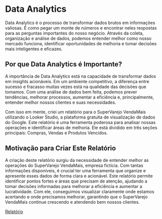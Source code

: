 # Data Analytics

Data Analytics é o processo de transformar dados brutos em informações valiosas. É como pegar um monte de números e encontrar neles respostas para as perguntas importantes do nosso negócio. Através da coleta, organização e análise de dados, podemos entender melhor como nosso mercado funciona, identificar oportunidades de melhoria e tomar decisões mais inteligentes e eficazes.

## Por que Data Analytics é Importante?

A importância de Data Analytics está na capacidade de transformar dados em insights acionáveis. Em um ambiente competitivo, a diferença entre sucesso e fracasso muitas vezes está na qualidade das decisões que tomamos. Com uma análise de dados bem feita, podemos prever tendências, melhorar processos, aumentar a eficiência e, principalmente, entender melhor nossos clientes e suas necessidades.

Com isso em mente, criei um relatório para o SuperVarejo VendaMais utilizando o Looker Studio, a plataforma gratuita de visualização de dados do Google. Este relatório é uma ferramenta poderosa para analisar nossas operações e identificar áreas de melhoria. Ele está dividido em três seções principais: Compras, Vendas e Produtos Vencidos.

## Motivação para Criar Este Relatório

A criação deste relatório surgiu da necessidade de entender melhor as operações do SuperVarejo VendaMais, empresa fictícia. Com tantas informações disponíveis, é crucial ter uma ferramenta que organize e apresente esses dados de forma clara e acionável. Este relatório permite identificar pontos fortes e áreas que precisam de atenção, ajudando a tomar decisões informadas para melhorar a eficiência e aumentar a lucratividade. Com ele, conseguimos visualizar claramente onde estamos acertando e onde precisamos melhorar, garantindo que o SuperVarejo VendaMais continue crescendo e atendendo bem nossos clientes.


[Relatório](https://lookerstudio.google.com/reporting/d54ef9af-0c0c-416f-a419-99b39564ade6/page/p_6wyyebw58c)

